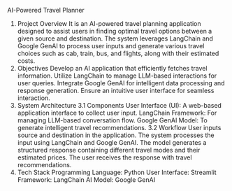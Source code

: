 AI-Powered Travel Planner
1. Project Overview
It is an AI-powered travel planning application designed to assist users in finding optimal travel options between a given source and destination. The system leverages LangChain and Google GenAI to process user inputs and generate various travel choices such as cab, train, bus, and flights, along with their estimated costs.
2. Objectives
Develop an AI application that efficiently fetches travel information.
Utilize LangChain to manage LLM-based interactions for user queries.
Integrate Google GenAI for intelligent data processing and response generation.
Ensure an intuitive user interface for seamless interaction.
3. System Architecture
3.1 Components
User Interface (UI): A web-based application interface to collect user input.
LangChain Framework: For managing LLM-based conversation flow.
Google GenAI Model: To generate intelligent travel recommendations.
3.2 Workflow
User inputs source and destination in the application.
The system processes the input using LangChain and Google GenAI.
The model generates a structured response containing different travel modes and their estimated prices.
The user receives the response with travel recommendations.
4. Tech Stack
Programming Language: Python
User Interface: Streamlit
Framework: LangChain
AI Model: Google GenAI

